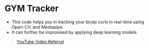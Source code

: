 # GYM Tracker
- This code helps you in tracking your bicep curls in real-time using Open-CV, and Mediapipe.
- It can further be improvised by applying deep learning models. 

> [YouTube Video Referral](https://www.youtube.com/watch?v=06TE_U21FK4) 

